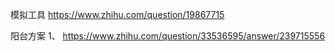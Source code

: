 模拟工具
https://www.zhihu.com/question/19867715

阳台方案
1、 https://www.zhihu.com/question/33536595/answer/239715556